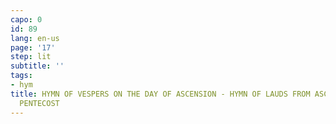 ```yaml
---
capo: 0
id: 89
lang: en-us
page: '17'
step: lit
subtitle: ''
tags:
- hym
title: HYMN OF VESPERS ON THE DAY OF ASCENSION - HYMN OF LAUDS FROM ASCENSION TILL
  PENTECOST
---
```

